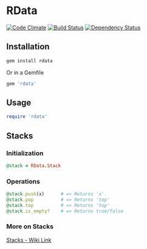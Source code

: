 # RData
[![Code Climate](https://codeclimate.com/badge.png)](https://codeclimate.com/github/samdunne/rdata)
[![Build Status](https://secure.travis-ci.org/samdunne/rdata.png?branch=master)](https://travis-ci.org/samdunne/rdata)
[![Dependency Status](https://gemnasium.com/samdunne/rdata.png)](https://gemnasium.com/samdunne/rdata)

## Installation
```ruby
gem install rdata
```

Or in a Gemfile

```ruby
gem 'rdata'
```

## Usage
```ruby
require 'rdata'
```

## Stacks

### Initialization

```ruby
@stack = RData.Stack
```

### Operations

```ruby
@stack.push(x) 		# => Returns 'x'
@stack.pop 			# => Returns 'top'
@stack.top 			# => Returns 'top'
@stack.is_empty? 	# => Returns true/false
```

### More on Stacks
[Stacks - Wiki Link](https://github.com/samdunne/rdata/wiki/Stacks)